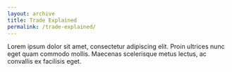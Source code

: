 ```yaml
---
layout: archive
title: Trade Explained
permalink: /trade-explained/
---
```


Lorem ipsum dolor sit amet, consectetur adipiscing elit. Proin ultrices nunc eget quam commodo mollis. Maecenas scelerisque metus lectus, ac convallis ex facilisis eget. 
